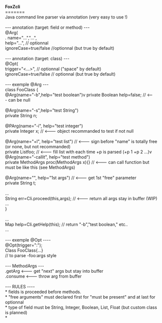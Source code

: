 <html>
<b>FoxZcli</b><br>
=======<br>
Java command line parser via annotation (very easy to use !)<br><br>
--- annotation (target: field or method) --- <br>
@Arg(<br>
.  name="...","...",<br>
  help="...", // optionnal<br>
  ignoreCase=true/false //optionnal (but true by default)<br>
  <br>
--- annotation (target: class) --- <br>
@Opt(<br>
  trigger="<...>", // optionnal ("space" by default)<br>
  ignoreCase=true/false // optionnal (but true by default)<br>
<br>
--- exemple @Arg ---<br>
class FooClass {<br>
  @Arg(name="-b",help="test boolean")v
  private Boolean help=false; // <--- can be null<br>
  <br>
  @Arg(name="-s",help="test String")<br>
  private String n;<br>
  <br>
  @PArg(name="-i", help="test integer")<br>
  private Integer x;   // <--- object recommanded to test if not null<br>
  <br>
  @Arg(name="+l", help="test list") // <--- sign before "name" is totally free (or none, but not recommanded)<br>
  private List<String>foo; // <--- fill list with each time +p is parsed (+p 1 +p 2 ...)v
  <br>
  @Arg(name="-callit", help="test method") <br>
  private MethodArgs proc(MethodArgs x){} // <--- can call function but must be like this (see MethodArgs)<br>
  <br>
  @Arg(name="", help="1st args") // <--- get 1st "free" parameter<br>
  private String t;<br>
  <br>
  ...<br>
  String err=Cli.proceed(this,args); // <--- return all args stay in buffer (WIP)<br>
  ...<br>
}<br>
<br>
...<br>
Map<String, String> help=Cli.getHelp(this); // return "-b","test boolean," etc..<br>
...<br>
<br>
--- exemple @Opt ----<br>
@Opt(trigger=":");<br>
Class FooClass{...}<br>
// to parse -foo:args style<br>
<br>
--- MethodArgs ---<br>
.getArg <--- get "next" args but stay into buffer <br>
.consume <--- throw arg from buffer<br>
<br>
--- RULES ----<br>
* fields is proceeded before methods.<br>
* "free arguments" must declared first for "must be present" and at last for optionnal<br>
* type of field must be String, Integer, Boolean, List, Float (but custom class is planned)<br>
* </html>
